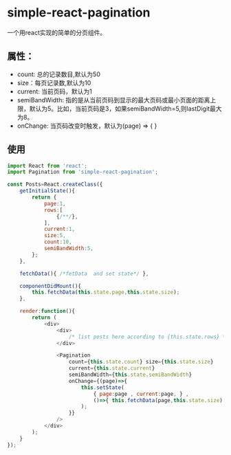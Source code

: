 # simple-react-pagination

一个用react实现的简单的分页组件。

## 属性：
     
* count: 总的记录数目,默认为50
* size：每页记录数,默认为10
* current: 当前页码，默认为1
* semiBandWidth: 指的是从当前页码到显示的最大页码或最小页面的距离上限，默认为5。比如，当前页码是3，如果semiBandWidth=5,则lastDigit最大为8。
* onChange:  当页码改变时触发，默认为(page) => { }


## 使用

```JavaScript
import React from 'react';
import Pagination from 'simple-react-pagination';

const Posts=React.createClass({
    getInitialState(){
        return {
            page:1,
            rows:[
                {/**/},
            ],
            current:1,
            size:5,
            count:10,
            semiBandWidth:5,
        };
    },

    fetchData(){ /*fetData  and set state*/ },

    componentDidMount(){
        this.fetchData(this.state.page,this.state.size);
    },

    render:function(){
        return (
            <div>
                <div>
                    /* list posts here according to {this.state.rows} */
                </div>

                <Pagination 
                    count={this.state.count} size={this.state.size} 
                    current={this.state.current} 
                    semiBandWidth={this.state.semiBandWidth} 
                    onChange={(page)=>{ 
                        this.setState(
                            { page:page , current:page, } ,
                            ()=>{ this.fetchData(page,this.state.size) }
                        );
                    }}
                />                
            </div>
        );
    }
});
```